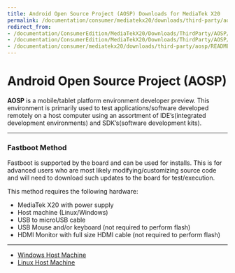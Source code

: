 ```yaml
---
title: Android Open Source Project (AOSP) Downloads for MediaTek X20
permalink: /documentation/consumer/mediatekx20/downloads/third-party/aosp/
redirect_from:
- /documentation/ConsumerEdition/MediaTekX20/Downloads/ThirdParty/AOSP/README.md/
- /documentation/ConsumerEdition/MediaTekX20/Downloads/ThirdParty/AOSP/
- /documentation/consumer/mediatekx20/downloads/third-party/aosp/README.md/
---
```

# Android Open Source Project (AOSP)

**AOSP** is a mobile/tablet platform environment developer preview. This environment is primarily used to test applications/software developed remotely on a host computer using an assortment of IDE’s(integrated development environments) and SDK’s(software development kits).

***

### Fastboot Method

Fastboot is supported by the board and can be used for installs. This is for advanced users who are most likely modifying/customizing source code and will need to download such updates to the board for test/execution.

This method requires the following hardware:

- MediaTek X20 with power supply
- Host machine (Linux/Windows)
- USB to microUSB cable
- USB Mouse and/or keyboard (not required to perform flash)
- HDMI Monitor with full size HDMI cable (not required to perform flash)

***

- [Windows Host Machine](windows-fastboot.md)
- [Linux Host Machine](linux-fastboot.md)
